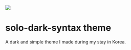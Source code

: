 ![](http://liamederzeel.com/media/solo.png)

# solo-dark-syntax theme

<!-- A short description of your theme. -->
A dark and simple theme I made during my stay in Korea.

<!-- ![A screenshot of your theme](https://f.cloud.github.com/assets/69169/2289498/4c3cb0ec-a009-11e3-8dbd-077ee11741e5.gif) -->
